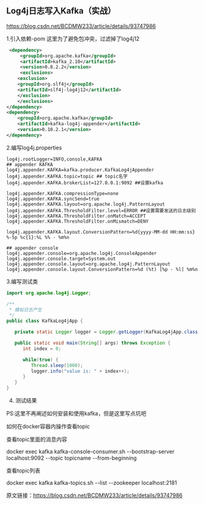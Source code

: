 ## Log4j日志写入Kafka（实战）

https://blog.csdn.net/BCDMW233/article/details/93747986

1.引入依赖-pom
这里为了避免包冲突，过滤掉了log4j12

```xml
 <dependency>
     <groupId>org.apache.kafka</groupId>
     <artifactId>kafka_2.10</artifactId>
     <version>0.8.2.2</version>
     <exclusions>
    <exclusion>
    <groupId>org.slf4j</groupId>
    <artifactId>slf4j-log4j12</artifactId>
    </exclusion>
    </exclusions>
</dependency>
<dependency>
    <groupId>org.apache.kafka</groupId>
    <artifactId>kafka-log4j-appender</artifactId>
    <version>0.10.2.1</version>
</dependency>
```

2.编写log4j.properties
```
log4j.rootLogger=INFO,console,KAFKA
## appender KAFKA
log4j.appender.KAFKA=kafka.producer.KafkaLog4jAppender
log4j.appender.KAFKA.topic=topic ## topic名字
log4j.appender.KAFKA.brokerList=127.0.0.1:9092 ##设置kafka

log4j.appender.KAFKA.compressionType=none
log4j.appender.KAFKA.syncSend=true
log4j.appender.KAFKA.layout=org.apache.log4j.PatternLayout
log4j.appender.KAFKA.ThresholdFilter.level=ERROR ##设置需要发送的日志级别
log4j.appender.KAFKA.ThresholdFilter.onMatch=ACCEPT
log4j.appender.KAFKA.ThresholdFilter.onMismatch=DENY

log4j.appender.KAFKA.layout.ConversionPattern=%d{yyyy-MM-dd HH:mm:ss} %-5p %c{1}:%L %% - %m%n

## appender console
log4j.appender.console=org.apache.log4j.ConsoleAppender
log4j.appender.console.target=System.out
log4j.appender.console.layout=org.apache.log4j.PatternLayout
log4j.appender.console.layout.ConversionPattern=%d (%t) [%p - %l] %m%n
```


3.编写测试类
```java
import org.apache.log4j.Logger;

/**
 * 模拟日志产生
 */
public class KafkaLog4jApp {

   private static Logger logger = Logger.getLogger(KafkaLog4jApp.class.getName());

   public static void main(String[] args) throws Exception {
      int index = 0;

      while(true) {
         Thread.sleep(1000);
         logger.info("value is: " + index++);
      }
   }
}
```
4. 测试结果

PS:这里不再阐述如何安装和使用kafka，但是这里写点坑吧

如何在docker容器内操作查看topic

查看topic里面的消息内容

docker exec kafka kafka-console-consumer.sh --bootstrap-server localhost:9092 --topic topicname --from-beginning

查看topic列表

docker exec kafka kafka-topics.sh --list --zookeeper localhost:2181

原文链接：https://blog.csdn.net/BCDMW233/article/details/93747986

